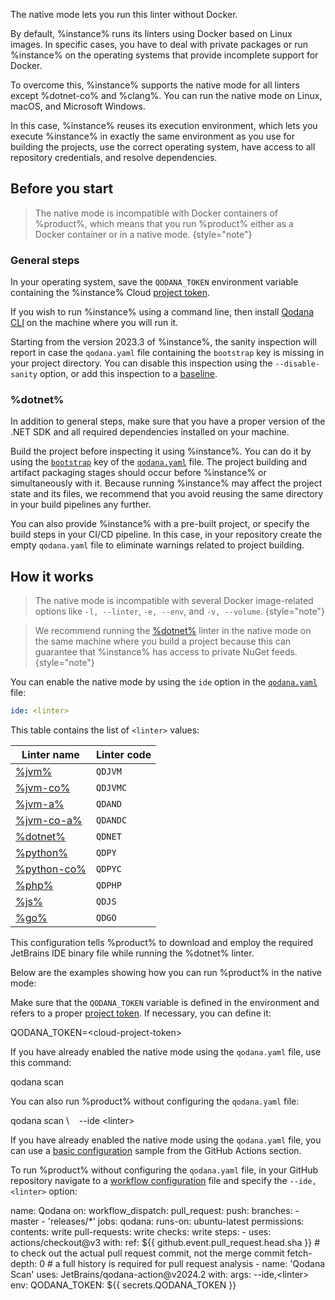 [//]: # (title: Native mode)

<link-summary>The native mode lets you run this linter without Docker.</link-summary>

By default, %instance% runs its linters using Docker based on Linux images. 
In specific cases, you have to deal with private packages or run %instance% on the operating systems that
provide incomplete support for Docker. 

To overcome this, %instance% supports the native mode for all linters except %dotnet-co% and %clang%.
You can run the native mode on Linux, macOS, and Microsoft Windows.

In this case, %instance% reuses its execution environment, which lets you execute %instance% in exactly the same 
environment as you use for building the projects, use the correct operating system, have access to all repository
credentials, and resolve dependencies. 

## Before you start

> The native mode is incompatible with Docker containers of %product%, which means that you run
> %product% either as a Docker container or in a native mode.
> {style="note"}

### General steps

In your operating system, save the `QODANA_TOKEN` environment variable containing the %instance% Cloud
[project token](project-token.md).

If you wish to run %instance% using a command line, then install [Qodana CLI](Quick-start.topic#quickstart-run-using-cli) on the machine where you will run it.

Starting from the version 2023.3 of %instance%, the sanity inspection will report in case the `qodana.yaml` file
containing the `bootstrap` key is missing in your project directory. You can disable this inspection using the 
`--disable-sanity` option, or add this inspection to a [baseline](baseline.topic).

### %dotnet%

In addition to general steps, make sure that you have a proper version of the .NET SDK and all required 
dependencies installed on your machine. 

Build the project before inspecting it using %instance%. You can do it by using the [`bootstrap`](before-running-qodana.md) key of the 
[`qodana.yaml`](qodana-yaml.md) file. The project building and artifact 
packaging stages should occur before %instance% or simultaneously with it. Because running %instance% may affect the 
project state and its files, we recommend that you avoid reusing the same directory in your build pipelines any further. 

You can also provide %instance% with a pre-built project, or specify the build steps in your CI/CD pipeline. In this 
case, in your repository create the empty `qodana.yaml` file to eliminate warnings related to project building.

## How it works

> The native mode is incompatible with several Docker image-related options like `-l, --linter`,
`-e, --env`, and `-v, --volume`.
{style="note"}

> We recommend running the [%dotnet%](dotnet.md) linter in the native mode on the same machine where you build a project 
> because this can guarantee that %instance% has access to private NuGet feeds.
{style="note"}

You can enable the native mode by using the `ide` option in the [`qodana.yaml`](qodana-yaml.md) file: 

```yaml
ide: <linter>
```

This table contains the list of `<linter>` values:

| Linter name                | Linter code |
|----------------------------|-------------|
| [%jvm%](jvm.md)            | `QDJVM`     |
| [%jvm-co%](jvm.md)         | `QDJVMC`    |
| [%jvm-a%](jvm.md)          | `QDAND`     |
| [%jvm-co-a%](jvm.md)       | `QDANDC`    |
| [%dotnet%](dotnet.md)      | `QDNET`     |
| [%python%](python.md)      | `QDPY`      |
| [%python-co%](python.md)   | `QDPYC`     |
| [%php%](php.md)            | `QDPHP`     |
| [%js%](js.md)              | `QDJS`      |
| [%go%](golang.md)          | `QDGO`      |


This configuration tells %product% to download and employ the required JetBrains IDE binary file while running the
%dotnet% linter.

Below are the examples showing how you can run %product% in the native mode:

<tabs group="cli-settings">
    <tab title="Qodana CLI" group-key="native-mode-qodana-cli">
                <procedure>
                    <step>
                        <p>Make sure that the <code>QODANA_TOKEN</code> variable is defined in the environment and refers to a proper 
                        <a href="project-token.md">project token</a>. If necessary, you can define it:</p>
                        <code-block lang="shell" prompt="$">
                            QODANA_TOKEN=&lt;cloud-project-token&gt;
                        </code-block>
                    </step>
                    <step>
                        <p>If you have already enabled the native mode using the <code>qodana.yaml</code> file, use this 
                        command:</p>
                        <code-block lang="shell" prompt="$">qodana scan</code-block>
                        <p>You can also run %product% without configuring the <code>qodana.yaml</code> file:</p>
                        <code-block lang="shell" prompt="$">
                            qodana scan \
                            &nbsp;&nbsp;&nbsp;--ide &lt;linter&gt;
                        </code-block>
                    </step>
                </procedure>
    </tab>
    <tab title="GitHub Actions" group-key="native-mode-github">
        <p>If you have already enabled the native mode using the <code>qodana.yaml</code> file, you can use a 
        <a href="github.md" anchor="Basic+configuration">basic configuration</a> sample from the GitHub Actions section.</p>
        <p>To run %product% without configuring the <code>qodana.yaml</code> file, in your GitHub repository navigate to 
        a <a href="github.md" anchor="Basic+configuration">workflow configuration</a> file and specify the <code>--ide,&lt;linter&gt;</code> option:</p>
        <code-block lan="yaml">
        name: Qodana
        on:
          workflow_dispatch:
          pull_request:
          push:
            branches:
              - master
              - 'releases/*'
        jobs:
          qodana:
            runs-on: ubuntu-latest
            permissions:
              contents: write
              pull-requests: write
              checks: write
            steps:
              - uses: actions/checkout@v3
                with:
                  ref: ${{ github.event.pull_request.head.sha }}  # to check out the actual pull request commit, not the merge commit
                  fetch-depth: 0  # a full history is required for pull request analysis
              - name: 'Qodana Scan'
                uses: JetBrains/qodana-action@v2024.2
                with:
                  args: --ide,&lt;linter&gt;
                env:
                  QODANA_TOKEN: ${{ secrets.QODANA_TOKEN }}
        </code-block>
    </tab>
</tabs>
